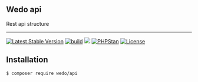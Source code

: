 ## Wedo api
Rest api structure

-----
[![Latest Stable Version](https://poser.pugx.org/wedo/api/v/stable)](https://packagist.org/packages/wedo/api)
[![build](https://github.com/WEDOehf/api/actions/workflows/main.yml/badge.svg)](https://github.com/WEDOehf/api/actions/workflows/main.yml)
<a href="https://coveralls.io/r/WEDOehf/api"><img src="https://badgen.net/coveralls/c/github/WEDOehf/api?cache=300"></a>
[![PHPStan](https://img.shields.io/badge/PHPStan-enabled-brightgreen.svg?style=flat)](https://github.com/phpstan/phpstan)
[![License](https://poser.pugx.org/wedo/api/license)](https://packagist.org/packages/wedo/api)

## Installation

	$ composer require wedo/api
